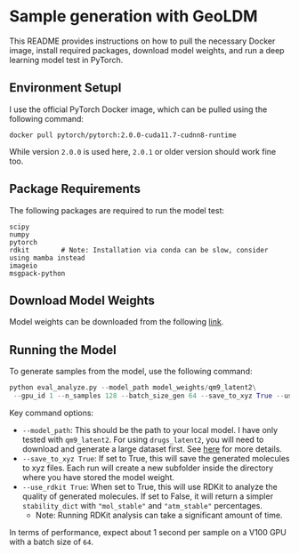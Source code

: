 # Sample generation with GeoLDM

This README provides instructions on how to pull the necessary Docker image, install required packages, download model weights, and run a deep learning model test in PyTorch.

## Environment SetupI
I use the official PyTorch Docker image, which can be pulled using the following command:

```
docker pull pytorch/pytorch:2.0.0-cuda11.7-cudnn8-runtime
```

While version `2.0.0` is used here, `2.0.1` or older version should work fine too.

## Package Requirements

The following packages are required to run the model test:

```
scipy
numpy
pytorch
rdkit        # Note: Installation via conda can be slow, consider using mamba instead
imageio
msgpack-python
```

## Download Model Weights

Model weights can be downloaded from the following [link](https://drive.google.com/drive/folders/1EQ9koVx-GA98kaKBS8MZ_jJ8g4YhdKsL?usp=sharing).

## Running the Model

To generate samples from the model, use the following command:

```python
python eval_analyze.py --model_path model_weights/qm9_latent2\
 --gpu_id 1 --n_samples 128 --batch_size_gen 64 --save_to_xyz True --use_rdkit False
```

Key command options:

- `--model_path`: This should be the path to your local model. I have only tested with `qm9_latent2`. For using `drugs_latent2`, you will need to download and generate a large dataset first. See [here](https://github.com/empyriumz/GeoLDM/tree/main/data/geom) for more details.
- `--save_to_xyz True`: If set to True, this will save the generated molecules to xyz files. Each run will create a new subfolder inside the directory where you have stored the model weight.
- `--use_rdkit True`: When set to True, this will use RDKit to analyze the quality of generated molecules. If set to False, it will return a simpler `stability_dict` with `"mol_stable"` and `"atm_stable"` percentages. 
  - Note: Running RDKit analysis can take a significant amount of time.

In terms of performance, expect about 1 second per sample on a V100 GPU with a batch size of `64`.
